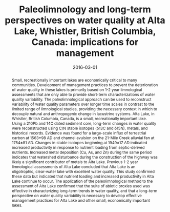 ---
abstract: "Small, recreationally important lakes are economically critical to many communities. Development of management practices to prevent the deterioration of water quality in these lakes is primarily based on 1-2 year limnological assessments that are only able to provide short-term characterizations of water quality variability. The paleolimnological approach can be used to reconstruct variability of water quality parameters over longer time scales in contrast to the limited range of limnological studies, providing the necessary context in which to decouple natural and anthropogenic change in lacustrine systems. Alta Lake, in Whistler, British Columbia, Canada, is a small, recreationally important lake. Using a 210Pb and 14C dated sediment core, long-term changes in water quality were reconstructed using C/N stable isotopes (δ13C and δ15N), metals, and historical records. Evidence was found for a large-scale influx of terrestrial carbon at 1563±98 AD and channel avulsion on the 21-Mile Creek alluvial fan at 1754±81 AD. Changes in stable isotopes beginning at 1949±17 AD indicated increased productivity in response to nutrient loading from septic-derived nutrients. Increased metal deposition (Cu, As, and Zn) during the same period indicates that watershed disturbance during the construction of the highway was likely a significant contributor of metals to Alta Lake. Previous 1-2 year limnological assessments of Alta Lake concluded that Alta Lake is an oligotrophic, clear-water lake with excellent water quality. This study confirmed these data but indicated that nutrient loading and increased productivity in Alta Lake continue to occur. The application of the paleolimnological method to the assessment of Alta Lake confirmed that the suite of abiotic proxies used was effective in characterizing long-term trends in water quality, and that a long-term perspective on water quality variability is necessary to develop effective management practices for Alta Lake and other small, economically important lakes."
authors: ["admin", "I. S. Spooner", "Christopher E. White"]
date: "2016-03-01"
doi: "10.1130/abs/2016NE-272385"
featured: false
image:
  caption: ""
  focal_point: ""
  preview_only: false
projects: []
publication: "Geological Socity of America Northeast Sectional Meeting"
publication_short: ""
publication_types: ["1"]
summary: ""
tags: []
title: "Paleolimnology and long-term perspectives on water quality at Alta Lake, Whistler, British Columbia, Canada: implications for management"
url_code: ""
url_dataset: ""
url_pdf: ""
url_poster: ""
url_project: ""
url_slides: ""
url_source: ""
url_video: ""
---